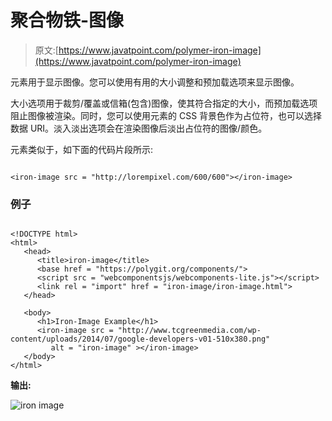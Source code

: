 # 聚合物铁-图像

> 原文:[https://www.javatpoint.com/polymer-iron-image](https://www.javatpoint.com/polymer-iron-image)

<iron-image>元素用于显示图像。您可以使用有用的大小调整和预加载选项来显示图像。</iron-image>

大小选项用于裁剪/覆盖或信箱(包含)图像，使其符合指定的大小，而预加载选项阻止图像被渲染。同时，您可以使用元素的 CSS 背景色作为占位符，也可以选择数据 URI。淡入淡出选项会在渲染图像后淡出占位符的图像/颜色。

<iron-image>元素类似于，如下面的代码片段所示:</iron-image>

```

<iron-image src = "http://lorempixel.com/600/600"></iron-image>

```

### 例子

```

<!DOCTYPE html>
<html>
   <head>
      <title>iron-image</title>
      <base href = "https://polygit.org/components/">
      <script src = "webcomponentsjs/webcomponents-lite.js"></script>
      <link rel = "import" href = "iron-image/iron-image.html">
   </head>

   <body>
      <h1>Iron-Image Example</h1>
      <iron-image src = "http://www.tcgreenmedia.com/wp-content/uploads/2014/07/google-developers-v01-510x380.png" 
         alt = "iron-image" ></iron-image>
   </body>
</html> 

```

**输出:**

![iron image](../Images/484c330b428ab6fe219f29d282fc6efa.png)